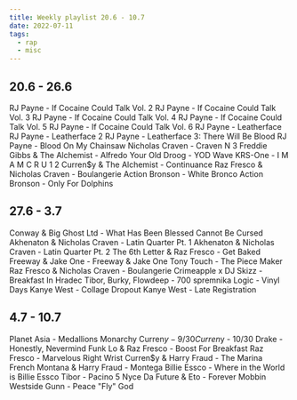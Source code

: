 ```yaml
---
title: Weekly playlist 20.6 - 10.7
date: 2022-07-11
tags:
  - rap
  - misc
---
```


## 20.6 - 26.6

RJ Payne - If Cocaine Could Talk Vol. 2
RJ Payne - If Cocaine Could Talk Vol. 3
RJ Payne - If Cocaine Could Talk Vol. 4
RJ Payne - If Cocaine Could Talk Vol. 5
RJ Payne - If Cocaine Could Talk Vol. 6
RJ Payne - Leatherface
RJ Payne - Leatherface 2
RJ Payne - Leatherface 3: There Will Be Blood
RJ Payne - Blood On My Chainsaw
Nicholas Craven - Craven N 3
Freddie Gibbs & The Alchemist - Alfredo
Your Old Droog - YOD Wave
KRS-One - I M A M C R U 1 2
Curren$y & The Alchemist - Continuance
Raz Fresco & Nicholas Craven - Boulangerie
Action Bronson - White Bronco
Action Bronson - Only For Dolphins

## 27.6 - 3.7

Conway & Big Ghost Ltd - What Has Been Blessed Cannot Be Cursed
Akhenaton & Nicholas Craven - Latin Quarter Pt. 1
Akhenaton & Nicholas Craven - Latin Quarter Pt. 2
The 6th Letter & Raz Fresco - Get Baked
Freeway & Jake One - Freeway & Jake One
Tony Touch - The Piece Maker
Raz Fresco & Nicholas Craven - Boulangerie
Crimeapple x DJ Skizz - Breakfast In Hradec
Tibor, Burky, Flowdeep - 700 spremnika
Logic - Vinyl Days
Kanye West - Collage Dropout
Kanye West - Late Registration

## 4.7 - 10.7

Planet Asia - Medallions Monarchy
Curren$y - 9/30
Curren$y - 10/30
Drake - Honestly, Nevermind
Funk Lo & Raz Fresco - Boost For Breakfast
Raz Fresco - Marvelous Right Wrist
Curren$y & Harry Fraud - The Marina
French Montana & Harry Fraud - Montega
Billie Essco - Where in the World is Billie Essco
Tibor - Pacino 5
Nyce Da Future & Eto - Forever Mobbin
Westside Gunn - Peace "Fly" God
